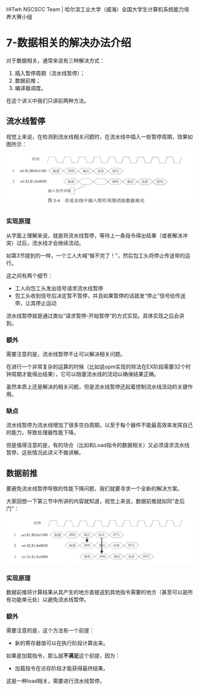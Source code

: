 HITwh NSCSCC Team | 哈尔滨工业大学（威海）全国大学生计算机系统能力培养大赛小组

# 7-数据相关的解决办法介绍

对于数据相关，通常来说有三种解决方式：

1. 插入暂停周期（流水线暂停）；
2. 数据前推；
3. 编译器调度。

在这个讲义中我们只讲前两种方法。

## 流水线暂停

视觉上来说，在检测到流水线相关问题时，在流水线中插入一些暂停周期，效果如图所示：

![1](./pic/7/1.jpg)

### 实现原理

从字面上理解来说，就是将流水线暂停，等待上一条指令得出结果（或者解决冲突）过后，流水线才会继续流动。

如第3节提到的一样，一个工人大喊“做不完了！”，然后包工头将停止传送带的运行。

这之间有两个细节：

- 工人向包工头发出信号请求流水线暂停
- 包工头收到信号后决定暂不暂停，并且如果暂停的话就发“停止”信号给传送带，让其停止运动

流水线暂停就是通过类似“请求暂停-开始暂停”的方式实现。具体实现之后会讲到。

### 额外

需要注意的是，流水线暂停不止可以解决相关问题。

在进行一个非常复杂的运算的时候（比如说opm实现的除法在EX阶段需要32个时钟周期才能得出结果），它可以阻塞流水线的流动以确保结果正确。

虽然本质上还是解决的相关问题，但是流水线暂停还起着控制流水线流动的关键作用。

### 缺点

流水线暂停为流水线增加了很多空白周期，以至于每个器件不能最高效率发挥自己的能力，导致处理器性能下降。

但是值得注意的是，有的场合（比如和Load指令的数据相关）又必须请求流水线暂停，这些情况此讲义不做讲解。

## 数据前推

要避免流水线暂停导致的性能下降问题，我们就要寻求一个全新的解决方案。

大家回想一下第三节中所讲的内容就知道，视觉上来说，数据前推就如同“走后门”：

![2](./pic/7/2.jpg)

### 实现原理

数据前推将计算结果从其产生的地方直接送到其他指令需要的地方（甚至可以是所有功能单元处）以避免流水线暂停。

### 额外

需要注意的是，这个方法有一个前提：

- 新的寄存器值可以在执行阶段计算出来。

如果是加载指令，那么就**不满足**这个前提，因为：

- 加载指令在访存阶段才能获得最终结果。

这是一种load相关，需要进行流水线暂停。